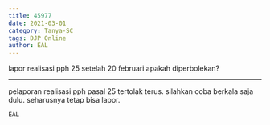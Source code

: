 ```yaml
---
title: 45977
date: 2021-03-01
category: Tanya-SC
tags: DJP Online
author: EAL
---
```


lapor realisasi pph 25 setelah 20 februari apakah diperbolekan?

---

pelaporan realisasi pph pasal 25 tertolak terus. silahkan coba berkala saja dulu. seharusnya tetap bisa lapor.

`EAL`
